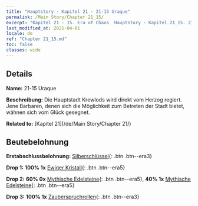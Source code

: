 ```yaml
---
title: "Hauptstory - Kapitel 21 - 21-15 Uraque"
permalink: /Main Story/Chapter 21_15/
excerpt: "Kapitel 21 - 15. Era of Chaos  Hauptstory - Kapitel 21_15. 21-15 Uraque"
last_modified_at: 2021-04-01
locale: de
ref: "Chapter 21_15.md"
toc: false
classes: wide
---
```


## Details

 **Name:** 21-15 Uraque

 **Beschreibung:** Die Hauptstadt Krewlods wird direkt vom Herzog regiert. Jene Barbaren, denen sich die Möglichkeit zum Betreten der Stadt bietet, wähnen sich vom Glück gesegnet.

 **Related to:** [Kapitel 21](/de/Main Story/Chapter 21/)

## Beutebelohnung

 **Erstabschlussbelohnung:** [Silberschlüssel](/de/Items/con_693/){: .btn .btn--era3}

 **Drop 1:** **100% 1x** [Ewiger Kristall](/de/Items/mat_73/){: .btn .btn--era5}

 **Drop 2:** **60% 0x** [Mythische Edelsteine](/de/Items/mat_65/){: .btn .btn--era5}, **40% 1x** [Mythische Edelsteine](/de/Items/mat_65/){: .btn .btn--era5}

 **Drop 3:** **100% 1x** [Zauberspruchrollen](/de/Items/con_694/){: .btn .btn--era3}

